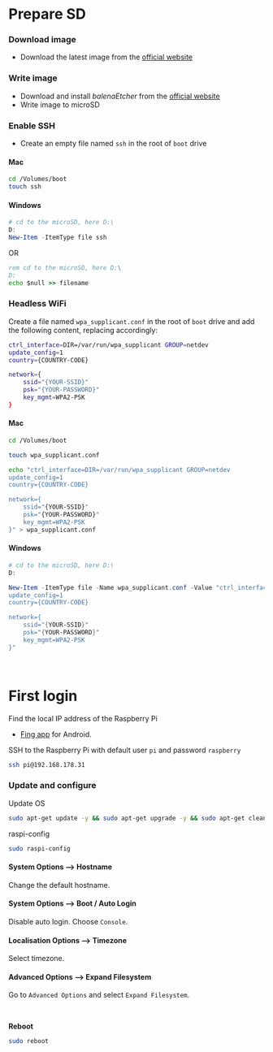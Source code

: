 # Prepare SD

### Download image

- Download the latest image from the [official website](https://www.raspberrypi.org/software/)

### Write image

- Download and install *balenaEtcher* from the [official website](https://www.balena.io/etcher/)
- Write image to microSD

### Enable SSH

- Create an empty file named `ssh` in the root of `boot` drive

#### Mac

``` bash
cd /Volumes/boot
touch ssh
```

#### Windows

``` powershell
# cd to the microSD, here D:\
D:
New-Item -ItemType file ssh
```

OR

``` cmd
rem cd to the microSD, here D:\
D:
echo $null >> filename
```

### Headless WiFi

Create a file named `wpa_supplicant.conf` in the root of `boot` drive and add the following content, replacing accordingly:

``` bash
ctrl_interface=DIR=/var/run/wpa_supplicant GROUP=netdev
update_config=1
country={COUNTRY-CODE}

network={
    ssid="{YOUR-SSID}"
    psk="{YOUR-PASSWORD}"
    key_mgmt=WPA2-PSK
}
```

#### Mac

``` bash
cd /Volumes/boot

touch wpa_supplicant.conf

echo "ctrl_interface=DIR=/var/run/wpa_supplicant GROUP=netdev
update_config=1
country={COUNTRY-CODE}

network={
    ssid="{YOUR-SSID}"
    psk="{YOUR-PASSWORD}"
    key_mgmt=WPA2-PSK
}" > wpa_supplicant.conf
```

#### Windows

``` powershell
# cd to the microSD, here D:\
D:

New-Item -ItemType file -Name wpa_supplicant.conf -Value "ctrl_interface=DIR=/var/run/wpa_supplicant GROUP=netdev
update_config=1
country={COUNTRY-CODE}

network={
    ssid="{YOUR-SSID}"
    psk="{YOUR-PASSWORD}"
    key_mgmt=WPA2-PSK
}"
```

<br>

# First login

Find the local IP address of the Raspberry Pi
  - [Fing app](https://play.google.com/store/apps/details?id=com.overlook.android.fing&hl=en&gl=US) for Android.

SSH to the Raspberry Pi with default user `pi` and password `raspberry`

``` bash
ssh pi@192.168.178.31
```

### Update and configure

Update OS

``` bash
sudo apt-get update -y && sudo apt-get upgrade -y && sudo apt-get clean
```

raspi-config

``` bash
sudo raspi-config
```

#### System Options --> Hostname

Change the default hostname.

#### System Options --> Boot / Auto Login

Disable auto login. Choose `Console`.

#### Localisation Options --> Timezone

Select timezone.

#### Advanced Options --> Expand Filesystem

Go to `Advanced Options` and select `Expand Filesystem`.

<br>

**Reboot**

``` bash
sudo reboot
```

<br>
